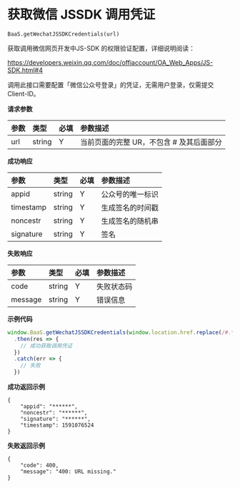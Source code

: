 # 获取微信 JSSDK 调用凭证

`BaaS.getWechatJSSDKCredentials(url)`

获取调用微信网页开发中JS-SDK 的权限验证配置，详细说明阅读：

https://developers.weixin.qq.com/doc/offiaccount/OA_Web_Apps/JS-SDK.html#4

调用此接口需要配置「微信公众号登录」的凭证，无需用户登录，仅需提交 Client-ID。

**请求参数**

| 参数                    | 类型    | 必填 | 参数描述 |
| :--------------------- | :------ | :-- | :------ |
| url                    | string  | Y   | 当前页面的完整 UR，不包含 # 及其后面部分 |

**成功响应**

| 参数                    | 类型    | 必填 | 参数描述 |
| :--------------------- | :------ | :-- | :------ |
| appid                    | string  | Y   | 公众号的唯一标识|
| timestamp                    | string  | Y   | 生成签名的时间戳|
| noncestr                    | string  | Y   | 生成签名的随机串|
| signature                    | string  | Y   | 签名|

**失败响应**

| 参数                    | 类型    | 必填 | 参数描述 |
| :--------------------- | :------ | :-- | :------ |
| code                    | string  | Y   | 失败状态码|
| message                    | string  | Y   | 错误信息|

**示例代码**

```js
window.BaaS.getWechatJSSDKCredentials(window.location.href.replace(/#.*/, ''))
  .then(res => {
    // 成功获取调用凭证
  })
  .catch(err => {
    // 失败
  })
```

**成功返回示例**

```
{
    "appid": "******",
    "noncestr": "******",
    "signature": "******",
    "timestamp": 1591076524
}
```

**失败返回示例**

```
{
    "code": 400,
    "message": "400: URL missing."
}
```
